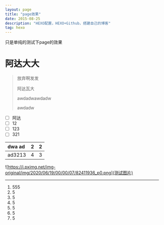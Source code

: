 ```yaml
---
layout: page
title: "page效果"
date: 2015-08-25 
description: "HEXO配置，HEXO+Github，搭建自己的博客"
tag: hexo
---
```


只是单纯的测试下page的效果

# 阿达大大

> 放弃啊发发
>
> 阿达瓦大
>
> awdadwawdadw
>
> awdadw

- [ ] 阿达
- [ ] 12
- [ ] 123
- [ ] 321

| dwa ad | 2    | 2    |
| :----- | ---- | ---- |
| ad3213 | 4    | 3    |

![https://i.pximg.net/img-original/img/2020/06/19/00/00/07/82411936_p0.png](测试图片)

------

[测试链接]: https://www.bilibili.com/	"哔哩哔哩动画"

[^纯属个人爱好，自娱自乐]: 3333333333333333

1. 555
2. 5
3. 5
4. 5
5. 5
6. 5
7. 5